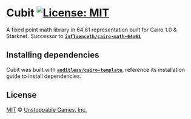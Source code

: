 # Cubit  [![License: MIT](https://img.shields.io/badge/License-MIT-yellow.svg)](https://github.com/auditless/cairo-template/blob/main/LICENSE)

A fixed point math library in 64.61 representation built for Cairo 1.0 & Starknet.
Successor to [**`influenceth/cairo-math-64x61`**](https://github.com/influenceth/cairo-math-64x61)

## Installing dependencies

Cubit was built with [**`auditless/cairo-template`**](https://github.com/auditless/cairo-template), reference its
installation guide to install dependencies.

## License

[MIT](https://github.com/influenceth/cubit/LICENSE) © [Unstoppable Games, Inc.](https://unstoppablegames.io)
